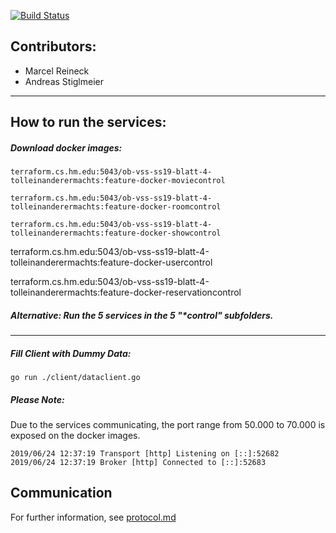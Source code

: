 [![Build Status](https://travis-ci.com/ob-vss-ss19/blatt-4-tolleinanderermachts.svg?branch=develop)](https://travis-ci.com/ob-vss-ss19/blatt-4-tolleinanderermachts)

Contributors:
---
* Marcel Reineck
* Andreas Stiglmeier
 
---
 
How to run the services:
---
##### Download docker images:
````
terraform.cs.hm.edu:5043/ob-vss-ss19-blatt-4-tolleinanderermachts:feature-docker-moviecontrol
````
````
terraform.cs.hm.edu:5043/ob-vss-ss19-blatt-4-tolleinanderermachts:feature-docker-roomcontrol
````
````
terraform.cs.hm.edu:5043/ob-vss-ss19-blatt-4-tolleinanderermachts:feature-docker-showcontrol
````
terraform.cs.hm.edu:5043/ob-vss-ss19-blatt-4-tolleinanderermachts:feature-docker-usercontrol

terraform.cs.hm.edu:5043/ob-vss-ss19-blatt-4-tolleinanderermachts:feature-docker-reservationcontrol

##### Alternative: Run the 5 services in the 5 "*control" subfolders.

---

##### Fill Client with Dummy Data:
````$xslt
go run ./client/dataclient.go
````

##### Please Note:
Due to the services communicating, the port range from 50.000 to 70.000 is exposed on the docker images.
````
2019/06/24 12:37:19 Transport [http] Listening on [::]:52682
2019/06/24 12:37:19 Broker [http] Connected to [::]:52683
````

Communication
---
For further information, see [protocol.md](https://github.com/ob-vss-ss19/blatt-4-tolleinanderermachts/blob/develop/protocol.md)
 
